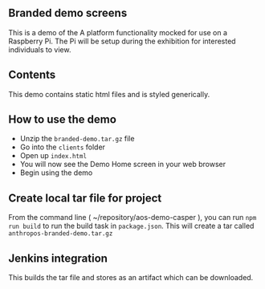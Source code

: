 ## Branded demo screens
This is a demo of the A platform functionality mocked for use on a Raspberry Pi. The Pi will be setup during the exhibition for interested individuals to view.

## Contents
This demo contains static html files and is styled generically.

## How to use the demo
- Unzip the `branded-demo.tar.gz` file
- Go into the `clients` folder
- Open up `index.html`
- You will now see the Demo Home screen in your web browser
- Begin using the demo

## Create local tar file for project
From the command line ( ~/repository/aos-demo-casper ), you can run `npm run build` to run the build task in `package.json`. This will create a tar called `anthropos-branded-demo.tar.gz`

## Jenkins integration
This builds the tar file and stores as an artifact which can be downloaded.

